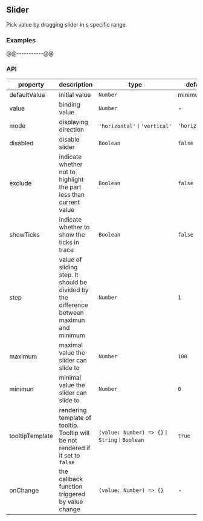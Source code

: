 ## Slider
Pick value by dragging slider in s specific range.
### Examples
@@-----------@@
### API
property | description | type | default
-----|------| ---- | ---
defaultValue | initial value | ```Number``` | minimum
value | binding value | ```Number``` | -
mode | displaying direction | ```'horizontal'丨'vertical'``` | ```'horizontal'```
disabled | disable slider | ```Boolean``` | ```false```
exclude | indicate whether not to highlight the part less than current value | ```Boolean``` | ```false```
showTicks | indicate whether to show the ticks in trace | ```Boolean``` | ```false``` 
step | value of sliding step. It should be divided by the difference between maximun and minimum  | ```Number``` | ```1```
maximum | maximal value the slider can slide to | ```Number``` | ```100```
minimun | minimal value the slider can slide to | ```Number``` | ```0```
tooltipTemplate | rendering template of tooltip. Tooltip will be not rendered if it set to ```false``` | ```(value: Number) => {}丨String丨Boolean ``` | ```true```
onChange | the callback function triggered by value change | ```(value: Number) => {}``` | -